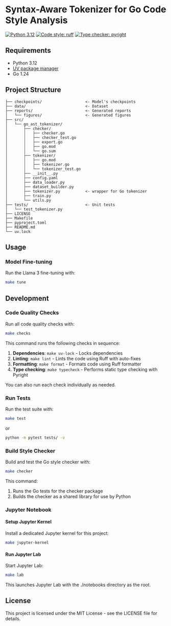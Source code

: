 # Syntax-Aware Tokenizer for Go Code Style Analysis

[![Python 3.12](https://img.shields.io/badge/python-3.12-blue.svg)](https://www.python.org/downloads/release/python-3120/)
[![Code style: ruff](https://img.shields.io/badge/code%20style-ruff-000000.svg)](https://github.com/astral-sh/ruff)
[![Type checker: pyright](https://img.shields.io/badge/type%20checker-pyright-3775A9.svg)](https://github.com/microsoft/pyright)

## Requirements

- Python 3.12
- [UV package manager](https://docs.astral.sh/uv/getting-started/installation/)
- Go 1.24

## Project Structure

```
├── checkpoints/                   <- Model's checkpoints
├── data/                          <- Dataset
├── reports/                       <- Generated reports
│   └── figures/                   <- Generated figures
├── src/
│   └── go_ast_tokenizer/
│       ├── checker/
│       │   ├── checker.go
│       │   ├── checker_test.go
│       │   ├── export.go
│       │   ├── go.mod
│       │   └── go.sum
│       ├── tokenizer/
│       │   ├── go.mod
│       │   ├── tokenizer.go
│       │   └── tokenizer_test.go
│       ├── __init__.py
│       ├── config.yaml
│       ├── data_loader.py
│       ├── dataset_builder.py
│       ├── tokenizer.py           <- wrapper for Go tokenizer
│       ├── train.py
│       └── utils.py
├── tests/                         <- Unit tests
│   └── test_tokenizer.py
├── LICENSE
├── Makefile
├── pyproject.toml
├── README.md
└── uv.lock
```

## Usage

### Model Fine-tuning

Run the Llama 3 fine-tuning with:

```bash
make tune
```

## Development

### Code Quality Checks

Run all code quality checks with:

```bash
make checks
```

This command runs the following checks in sequence:

1. **Dependencies**: `make uv-lock` - Locks dependencies
2. **Linting**: `make lint` - Lints the code using Ruff with auto-fixes 
3. **Formatting**: `make format` - Formats code using Ruff formatter
4. **Type checking**: `make typecheck` - Performs static type checking with Pyright

You can also run each check individually as needed.

### Run Tests

Run the test suite with:

```bash
make test
```
or
```bash
python -m pytest tests/ -v
```

### Build Style Checker

Build and test the Go style checker with:

```bash
make checker
```

This command:
1. Runs the Go tests for the checker package
2. Builds the checker as a shared library for use by Python

### Jupyter Notebook

#### Setup Jupyter Kernel

Install a dedicated Jupyter kernel for this project:

```bash
make jupyter-kernel
```

#### Run Jupyter Lab

Start Jupyter Lab:

```bash
make lab
```

This launches Jupyter Lab with the ./notebooks directory as the root.

## License

This project is licensed under the MIT License - see the LICENSE file for details.
